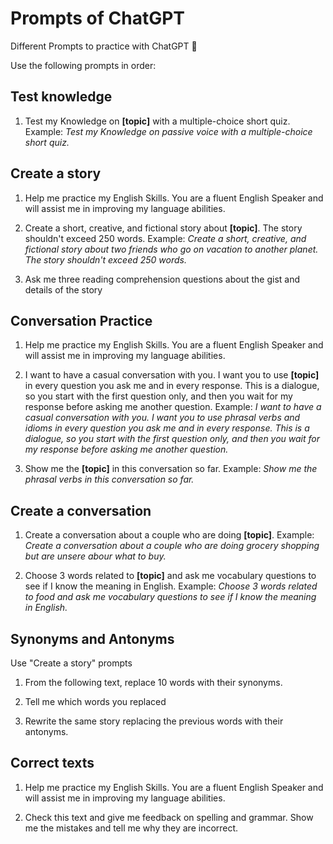 # Prompts of ChatGPT

Different Prompts to practice with ChatGPT :rocket:

Use the following prompts in order:

## Test knowledge

1. Test my Knowledge on **[topic]** with a multiple-choice short quiz. Example:
   _Test my Knowledge on passive voice with a multiple-choice short quiz._

## Create a story

1. Help me practice my English Skills. You are a fluent English Speaker and will assist me in improving my language abilities.

2. Create a short, creative, and fictional story about **[topic]**. The story shouldn't exceed 250 words. Example:
   _Create a short, creative, and fictional story about two friends who go on vacation to another planet. The story shouldn't exceed 250 words._

3. Ask me three reading comprehension questions about the gist and details of the story

## Conversation Practice

1. Help me practice my English Skills. You are a fluent English Speaker and will assist me in improving my language abilities.

2. I want to have a casual conversation with you. I want you to use **[topic]** in every question you ask me and in every response. This is a dialogue, so you start with the first question only, and then you wait for my response before asking me another question. Example:
   _I want to have a casual conversation with you. I want you to use phrasal verbs and idioms in every question you ask me and in every response. This is a dialogue, so you start with the first question only, and then you wait for my response before asking me another question._

3. Show me the **[topic]** in this conversation so far. Example:
   _Show me the phrasal verbs in this conversation so far._

## Create a conversation

1. Create a conversation about a couple who are doing **[topic]**. Example:
   _Create a conversation about a couple who are doing grocery shopping but are unsere abour what to buy._

2. Choose 3 words related to **[topic]** and ask me vocabulary questions to see if I know the meaning in English. Example:
   _Choose 3 words related to food and ask me vocabulary questions to see if I know the meaning in English._

## Synonyms and Antonyms

Use "Create a story" prompts

1. From the following text, replace 10 words with their synonyms.

2. Tell me which words you replaced

3. Rewrite the same story replacing the previous words with their
   antonyms.

## Correct texts

1. Help me practice my English Skills. You are a fluent English Speaker and will assist me in improving my language abilities.

2. Check this text and give me feedback on spelling and grammar. Show me the mistakes and tell me why they are incorrect.
